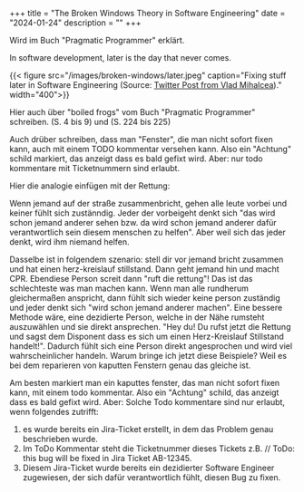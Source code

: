 +++
title = "The Broken Windows Theory in Software Engineering"
date = "2024-01-24"
description = ""
+++

Wird im Buch "Pragmatic Programmer" erklärt. 



In software development, later is the day that never comes.

{{< figure src="/images/broken-windows/later.jpeg" caption="Fixing stuff later in Software Engineering (Source: [Twitter Post from Vlad Mihalcea](https://x.com/vlad_mihalcea/status/1802901724362887580))." width="400">}}

Hier auch über "boiled frogs" vom Buch "Pragmatic Programmer" schreiben.
(S. 4 bis 9) und (S. 224 bis 225)

Auch drüber schreiben, dass man "Fenster", die man nicht sofort fixen kann, auch mit einem TODO kommentar versehen kann. Also ein "Achtung" schild markiert, das anzeigt dass es bald gefixt wird. Aber: nur todo kommentare mit Ticketnummern sind erlaubt. 

Hier die analogie einfügen mit der Rettung:

Wenn jemand auf der straße zusammenbricht, gehen alle leute vorbei und keiner fühlt sich zustänndig. Jeder der vorbeigeht denkt sich "das wird schon jemand anderer sehen bzw. da wird schon jemand anderer dafür verantwortlich sein diesem menschen zu helfen". Aber weil sich das jeder denkt, wird ihm niemand helfen.

Dasselbe ist in folgendem szenario: stell dir vor jemand bricht zusammen und hat einen herz-kreislauf stillstand. Dann geht jemand hin und macht CPR. Ebendiese Person screit dann "ruft die rettung"! Das ist das schlechteste was man machen kann. Wenn man alle rundherum gleichermaßen anspricht, dann fühlt sich wieder keine person zuständig und jeder denkt sich "wird schon jemand anderer machen". Eine bessere Methode wäre, eine dezidierte Person, welche in der Nähe rumsteht auszuwählen und sie direkt ansprechen. "Hey du! Du rufst jetzt die Rettung und sagst dem Disponent dass es sich um einen Herz-Kreislauf Stillstand handelt!". Dadurch fühlt sich eine Person direkt angesprochen und wird viel wahrscheinlicher handeln. Warum bringe ich jetzt diese Beispiele? Weil es bei dem reparieren von kaputten Fenstern genau das gleiche ist.

Am besten markiert man ein kaputtes fenster, das man nicht sofort fixen kann, mit einem todo kommentar.
Also ein "Achtung" schild, das anzeigt dass es bald gefixt wird. Aber: Solche Todo kommentare sind nur erlaubt, wenn folgendes zutrifft:
1. es wurde bereits ein Jira-Ticket erstellt, in dem das Problem genau beschrieben wurde.
2. Im ToDo Kommentar steht die Ticketnummer dieses Tickets z.B. // ToDo: this bug will be fixed in Jira Ticket AB-12345.
3. Diesem Jira-Ticket wurde bereits ein dezidierter Software Engineer zugewiesen, der sich dafür verantwortlich fühlt, diesen Bug zu fixen.

